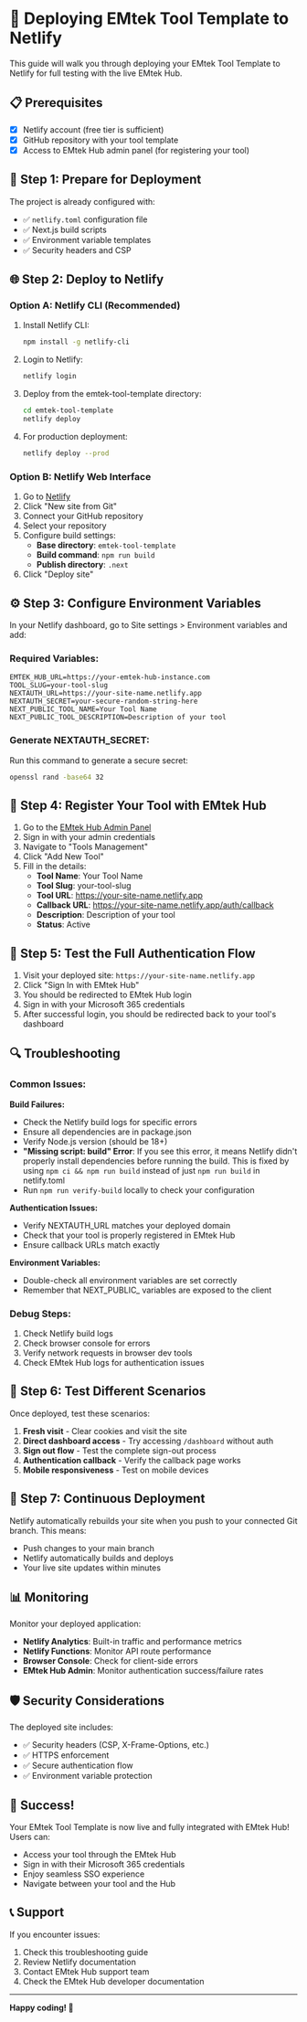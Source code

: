 # 🚀 Deploying EMtek Tool Template to Netlify

This guide will walk you through deploying your EMtek Tool Template to Netlify for full testing with the live EMtek Hub.

## 📋 Prerequisites

- [x] Netlify account (free tier is sufficient)
- [x] GitHub repository with your tool template
- [x] Access to EMtek Hub admin panel (for registering your tool)

## 🔧 Step 1: Prepare for Deployment

The project is already configured with:
- ✅ `netlify.toml` configuration file
- ✅ Next.js build scripts
- ✅ Environment variable templates
- ✅ Security headers and CSP

## 🌐 Step 2: Deploy to Netlify

### Option A: Netlify CLI (Recommended)
1. Install Netlify CLI:
   ```bash
   npm install -g netlify-cli
   ```

2. Login to Netlify:
   ```bash
   netlify login
   ```

3. Deploy from the emtek-tool-template directory:
   ```bash
   cd emtek-tool-template
   netlify deploy
   ```

4. For production deployment:
   ```bash
   netlify deploy --prod
   ```

### Option B: Netlify Web Interface
1. Go to [Netlify](https://app.netlify.com/)
2. Click "New site from Git"
3. Connect your GitHub repository
4. Select your repository
5. Configure build settings:
   - **Base directory**: `emtek-tool-template`
   - **Build command**: `npm run build`
   - **Publish directory**: `.next`
6. Click "Deploy site"

## ⚙️ Step 3: Configure Environment Variables

In your Netlify dashboard, go to Site settings > Environment variables and add:

### Required Variables:
```
EMTEK_HUB_URL=https://your-emtek-hub-instance.com
TOOL_SLUG=your-tool-slug
NEXTAUTH_URL=https://your-site-name.netlify.app
NEXTAUTH_SECRET=your-secure-random-string-here
NEXT_PUBLIC_TOOL_NAME=Your Tool Name
NEXT_PUBLIC_TOOL_DESCRIPTION=Description of your tool
```

### Generate NEXTAUTH_SECRET:
Run this command to generate a secure secret:
```bash
openssl rand -base64 32
```

## 🔗 Step 4: Register Your Tool with EMtek Hub

1. Go to the [EMtek Hub Admin Panel](https://your-emtek-hub-instance.com/admin)
2. Sign in with your admin credentials
3. Navigate to "Tools Management"
4. Click "Add New Tool"
5. Fill in the details:
   - **Tool Name**: Your Tool Name
   - **Tool Slug**: your-tool-slug
   - **Tool URL**: https://your-site-name.netlify.app
   - **Callback URL**: https://your-site-name.netlify.app/auth/callback
   - **Description**: Description of your tool
   - **Status**: Active

## 🧪 Step 5: Test the Full Authentication Flow

1. Visit your deployed site: `https://your-site-name.netlify.app`
2. Click "Sign In with EMtek Hub"
3. You should be redirected to EMtek Hub login
4. Sign in with your Microsoft 365 credentials
5. After successful login, you should be redirected back to your tool's dashboard

## 🔍 Troubleshooting

### Common Issues:

**Build Failures:**
- Check the Netlify build logs for specific errors
- Ensure all dependencies are in package.json
- Verify Node.js version (should be 18+)
- **"Missing script: build" Error**: If you see this error, it means Netlify didn't properly install dependencies before running the build. This is fixed by using `npm ci && npm run build` instead of just `npm run build` in netlify.toml
- Run `npm run verify-build` locally to check your configuration

**Authentication Issues:**
- Verify NEXTAUTH_URL matches your deployed domain
- Check that your tool is properly registered in EMtek Hub
- Ensure callback URLs match exactly

**Environment Variables:**
- Double-check all environment variables are set correctly
- Remember that NEXT_PUBLIC_ variables are exposed to the client

### Debug Steps:
1. Check Netlify build logs
2. Check browser console for errors
3. Verify network requests in browser dev tools
4. Check EMtek Hub logs for authentication issues

## 📱 Step 6: Test Different Scenarios

Once deployed, test these scenarios:

1. **Fresh visit** - Clear cookies and visit the site
2. **Direct dashboard access** - Try accessing `/dashboard` without auth
3. **Sign out flow** - Test the complete sign-out process
4. **Authentication callback** - Verify the callback page works
5. **Mobile responsiveness** - Test on mobile devices

## 🔄 Step 7: Continuous Deployment

Netlify automatically rebuilds your site when you push to your connected Git branch. This means:
- Push changes to your main branch
- Netlify automatically builds and deploys
- Your live site updates within minutes

## 📊 Monitoring

Monitor your deployed application:
- **Netlify Analytics**: Built-in traffic and performance metrics
- **Netlify Functions**: Monitor API route performance
- **Browser Console**: Check for client-side errors
- **EMtek Hub Admin**: Monitor authentication success/failure rates

## 🛡️ Security Considerations

The deployed site includes:
- ✅ Security headers (CSP, X-Frame-Options, etc.)
- ✅ HTTPS enforcement
- ✅ Secure authentication flow
- ✅ Environment variable protection

## 🎉 Success!

Your EMtek Tool Template is now live and fully integrated with EMtek Hub! Users can:
- Access your tool through the EMtek Hub
- Sign in with their Microsoft 365 credentials
- Enjoy seamless SSO experience
- Navigate between your tool and the Hub

## 📞 Support

If you encounter issues:
1. Check this troubleshooting guide
2. Review Netlify documentation
3. Contact EMtek Hub support team
4. Check the EMtek Hub developer documentation

---

**Happy coding! 🚀**
